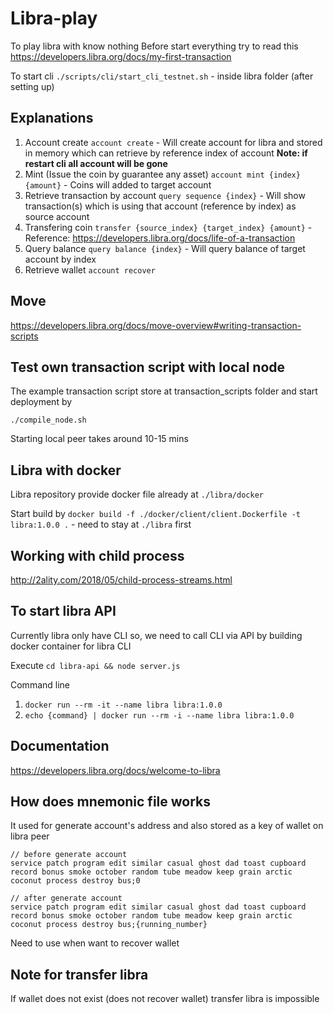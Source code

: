 # Libra-play

To play libra with know nothing
Before start everything try to read this https://developers.libra.org/docs/my-first-transaction

To start cli `./scripts/cli/start_cli_testnet.sh` - inside libra folder (after setting up)

## Explanations
1. Account create `account create` - Will create account for libra and stored in memory which can retrieve by reference index of account **Note: if restart cli all account will be gone**
2. Mint (Issue the coin by guarantee any asset) `account mint {index} {amount}` - Coins will added to target account
3. Retrieve transaction by account `query sequence {index}` - Will show transaction(s) which is using that account (reference by index) as source account
4. Transfering coin `transfer {source_index} {target_index} {amount}` - Reference: https://developers.libra.org/docs/life-of-a-transaction
5. Query balance `query balance {index}` - Will query balance of target account by index
6. Retrieve wallet `account recover`

## Move
https://developers.libra.org/docs/move-overview#writing-transaction-scripts

## Test own transaction script with local node
The example transaction script store at transaction_scripts folder and start deployment by
```
./compile_node.sh
```
Starting local peer takes around 10-15 mins

## Libra with docker
Libra repository provide docker file already at `./libra/docker`

Start build by `docker build -f ./docker/client/client.Dockerfile -t libra:1.0.0 .` - need to stay at `./libra` first

## Working with child process
http://2ality.com/2018/05/child-process-streams.html

## To start libra API
Currently libra only have CLI so, we need to call CLI via API by building docker container for libra CLI
 
Execute `cd libra-api && node server.js`

Command line
1. `docker run --rm -it --name libra libra:1.0.0`
2. `echo {command} | docker run --rm -i --name libra libra:1.0.0`

## Documentation
https://developers.libra.org/docs/welcome-to-libra

## How does mnemonic file works
It used for generate account's address and also stored as a key of wallet on libra peer
```
// before generate account
service patch program edit similar casual ghost dad toast cupboard record bonus smoke october random tube meadow keep grain arctic coconut process destroy bus;0

// after generate account
service patch program edit similar casual ghost dad toast cupboard record bonus smoke october random tube meadow keep grain arctic coconut process destroy bus;{running_number}
```
Need to use when want to recover wallet

## Note for transfer libra
If wallet does not exist (does not recover wallet) transfer libra is impossible